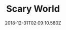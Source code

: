 ---
title: Scary World
artist: Night Club
date: 2018-12-31T02:09:10.580Z
cover: /upload/night_club_-_scary_world-1.jpg
styles:
  - Electronic
  - Darkwave
links:
  spotify: https://play.spotify.com/album/6HQ5FnWEsk4rJ2vKgHx1O6
  youtube: https://music.youtube.com/watch?v=Um15yw9VpSI
  applemusic: https://itunes.apple.com/us/album/scary-world/1382730510?uo=4
  soundcloud: ""
  bandcamp: https://nightclubband.com/album/scary-world
  deezer: https://www.deezer.com/album/63303952
---